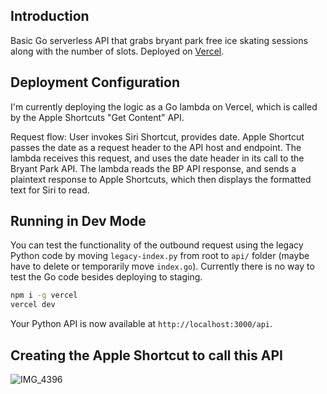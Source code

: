 ## Introduction

Basic Go serverless API that grabs bryant park free ice skating sessions along with the number of slots. Deployed on [Vercel](https://vercel.com?utm_source=github&utm_medium=readme&utm_campaign=vercel-examples).

## Deployment Configuration

I'm currently deploying the logic as a Go lambda on Vercel, which is called by the Apple Shortcuts "Get Content" API.

Request flow: User invokes Siri Shortcut, provides date. Apple Shortcut passes the date as a request header to the API host and endpoint. The lambda receives this request, and uses the date header in its call to the Bryant Park API. The lambda reads the BP API response, and sends a plaintext response to Apple Shortcuts, which then displays the formatted text for Siri to read.

## Running in Dev Mode
You can test the functionality of the outbound request using the legacy Python code by moving `legacy-index.py` from root to `api/` folder (maybe have to delete or temporarily move `index.go`). Currently there is no way to test the Go code besides deploying to staging.

```bash
npm i -g vercel
vercel dev
```

Your Python API is now available at `http://localhost:3000/api`.

## Creating the Apple Shortcut to call this API

![IMG_4396](https://user-images.githubusercontent.com/7339169/207697487-c54350b5-fa10-445d-acf9-b33e61e7f694.jpg)
